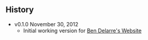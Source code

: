 ## History

- v0.1.0 November 30, 2012
	- Initial working version for [Ben Delarre's Website](https://github.com/benjamind/delarre.net.docpad)